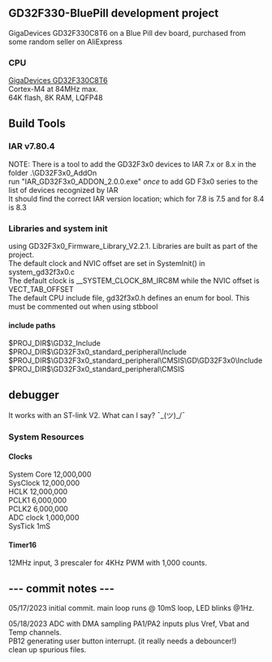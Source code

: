 ## GD32F330-BluePill development project
GigaDevices GD32F330C8T6 on a Blue Pill dev board, purchased from some random seller on AliExpress

### CPU
[GigaDevices GD32F330C8T6](https://www.gigadevice.com/product/mcu/arm-cortex-m4/gd32f330c8t6)  
Cortex-M4 at 84MHz max.  
64K flash, 8K RAM, LQFP48  

## Build Tools
### IAR v7.80.4
NOTE: There is a tool to add the GD32F3x0 devices to IAR 7.x or 8.x in the folder .\\GD32F3x0_AddOn  
      run "IAR_GD32F3x0_ADDON_2.0.0.exe" _once_ to add GD F3x0 series to the list of devices recognized by IAR  
      It should find the correct IAR version location; which for 7.8 is 7.5 and for 8.4 is  8.3  

### Libraries and system init
using GD32F3x0_Firmware_Library_V2.2.1. Libraries are built as part of the project.  
The default clock and NVIC offset are set in SystemInit() in system_gd32f3x0.c  
The default clock is __SYSTEM_CLOCK_8M_IRC8M while the NVIC offset is VECT_TAB_OFFSET  
The default CPU include file, gd32f3x0.h defines an enum for bool. This must be commented out when using stbbool  

#### include paths
\$PROJ\_DIR\$\\GD32_Include  
\$PROJ\_DIR\$\\GD32F3x0_standard_peripheral\\Include  
\$PROJ\_DIR\$\\GD32F3x0_standard_peripheral\\CMSIS\\GD\\GD32F3x0\\Include  
\$PROJ\_DIR\$\\GD32F3x0_standard_peripheral\\CMSIS  

## debugger
It works with an ST-link V2. What can I say? ¯\_(ツ)_/¯  

### System Resources
#### Clocks
System Core  12,000,000  
SysClock 12,000,000  
HCLK 12,000,000  
PCLK1 6,000,000  
PCLK2 6,000,000  
ADC clock 1,000,000  
SysTick 1mS
#### Timer16
12MHz input, 3 prescaler for 4KHz PWM with 1,000 counts.

## --- commit notes ---
05/17/2023
initial commit. main loop runs @ 10mS loop, LED blinks @1Hz.  

05/18/2023
ADC with DMA sampling PA1/PA2 inputs plus Vref, Vbat and Temp channels.  
PB12 generating user button interrupt. (it really needs a debouncer!)  
clean up spurious files.  
